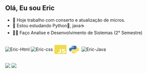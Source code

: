 ## Olá, Eu sou Eric

- 🔭 Hoje trabalho com conserto e atualização de micros. 
- 🧩 Estou estudando Python🐍, java☕
- 👨‍🎓 Faço Analise e Desenvolvimento de Sistemas (2° Semestre)

<div style="display: inline_block"><br>
  <img align="center" alt="Eric-Html" height="30" width="40" src="https://miro.medium.com/v2/resize:fit:640/format:webp/1*f9t1eeISadHhjK5QYejJBg.png">
  <img align="center" alt="Eric-css" height="30" width="40" src="https://miro.medium.com/v2/resize:fit:640/format:webp/1*f9t1eeISadHhjK5QYejJBg.png">
  <img align="center" alt="Eric-Js" height="30" width="40" src="https://raw.githubusercontent.com/devicons/devicon/master/icons/javascript/javascript-plain.svg">
  <img align="center" alt="Eric-Python" height="30" width="40" src="https://raw.githubusercontent.com/devicons/devicon/master/icons/python/python-original.svg">
  <img align="center" alt="Eric-Java" height="30" width="60" src="https://blog.geekhunter.com.br/wp-content/uploads/2020/07/pngwing.com_.png.webp">
</div>

## 
<div>
  <a href = "mailto:ericcostaf.w@gmail.com"><img src="https://img.shields.io/badge/-Gmail-%23333?style=for-the-badge&logo=gmail&logoColor=white" target="_blank"></a>
  <a href="https://www.linkedin.com/in/ericcostaw/" target="_blank"><img src="https://img.shields.io/badge/-LinkedIn-%230077B5?style=for-the-badge&logo=linkedin&logoColor=white" target="_blank"></a>
</div>


